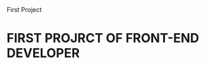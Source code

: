 <!DOCTYPE html>
<html lang="en">
    <head>
        <meta charset="UTF-8">
        <meta name="viewport" content="width=device-width, initial-scale=1.0">
        <tittle>First Project</tittle>
    </head>
  <body>
    <h1> FIRST PROJRCT OF <b>FRONT-END DEVELOPER</b> </h1>
  </body> 
</html> 

